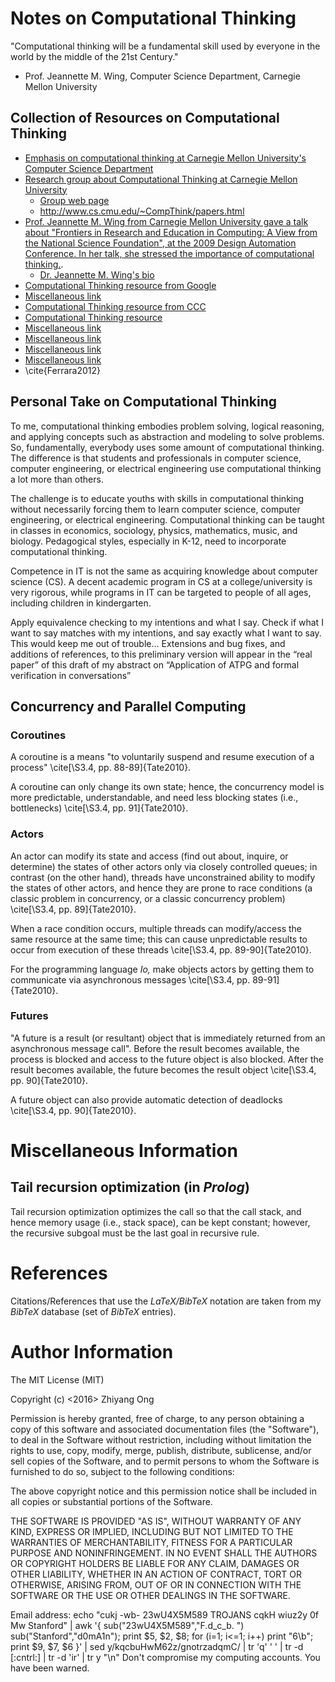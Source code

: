 #	Notes on Computational Thinking

"Computational thinking will be a fundamental skill used by everyone in the world by the middle of the 21st Century."
- Prof. Jeannette M. Wing, Computer Science Department, Carnegie Mellon University


##	Collection of Resources on Computational Thinking
+ [Emphasis on computational thinking at Carnegie Mellon University's Computer Science Department](http://www.csd.cs.cmu.edu/about/vision.html)
+ [Research group about Computational Thinking at Carnegie Mellon University](http://www.cs.cmu.edu/~CompThink/index.html)
	- [Group web page](http://www.cs.cmu.edu/~CompThink/)
	- http://www.cs.cmu.edu/~CompThink/papers.html
+ [Prof. Jeannette M. Wing from Carnegie Mellon University gave a talk about "Frontiers in Research and Education in Computing: A View from the National Science Foundation", at the 2009 Design Automation Conference. In her talk, she stressed the importance of computational thinking.](http://www.c-eda.org/IEEE-CEDA-DAC-072809/IEEE-CEDA-DAC-072809.html).
	- [Dr. Jeannette M. Wing's bio](http://www.c-eda.org/index.php?menuphp=menu_dss&mainpage=wing-bio)
+ [Computational Thinking resource from Google](https://www.google.com/edu/resources/programs/exploring-computational-thinking/)
+ [Miscellaneous link](http://www.businessinsider.com/scientific-concepts-that-will-make-you-smarter-2013-5#cognitive-humility-1)
+ [Computational Thinking resource from CCC](http://www.cccblog.org/2012/04/01/computer-science-for-the-rest-of-us/)
+ [Computational Thinking resource](http://www.computingportal.org/ComputationalThinking)
+ [Miscellaneous link](https://www.facebook.com/zhiyang.ong/posts/10103240455592845)
+ [Miscellaneous link](https://www.facebook.com/zhiyang.ong/posts/125290934319985)
+ [Miscellaneous link](https://www.facebook.com/zhiyang.ong/posts/346719798756118)
+ [Miscellaneous link](https://www.facebook.com/zhiyang.ong/posts/10103240455592845)
+ \cite{Ferrara2012}

##	Personal Take on Computational Thinking

To me, computational thinking embodies problem solving, logical reasoning, and
	applying concepts such as abstraction and modeling to solve problems.
	So, fundamentally, everybody uses some amount of computational thinking.
	The difference is that students and professionals in computer science,
		computer engineering, or electrical engineering use computational
		thinking a lot more than others.

The challenge is to educate youths with skills in computational thinking without
	necessarily forcing them to learn computer science, computer engineering,
	or electrical engineering.
	Computational thinking can be taught in classes in economics, sociology,
		physics, mathematics, music, and biology.
	Pedagogical styles, especially in K-12, need to incorporate computational
		thinking.

Competence in IT is not the same as acquiring knowledge about computer
	science (CS).
	A decent academic program in CS at a college/university is very rigorous,
		while programs in IT can be targeted to people of all ages, including
		children in kindergarten.

Apply equivalence checking to my intentions and what I say.
	Check if what I want to say matches with my intentions, and say exactly
		what I want to say.
	This would keep me out of trouble...
Extensions and bug fixes, and additions of references, to this preliminary version
	will appear in the “real paper” of this draft of my abstract on “Application of
	ATPG and formal verification in conversations”





##	Concurrency and Parallel Computing

###	Coroutines

A coroutine is a means "to voluntarily suspend and resume execution of a
	process" \cite[\S3.4, pp. 88-89]{Tate2010}.

A coroutine can only change its own state;
	hence, the concurrency model is more predictable, understandable, and
		need less blocking states (i.e., bottlenecks)
	\cite[\S3.4, pp. 91]{Tate2010}.






###	Actors

An actor can modify its state and access (find out about, inquire, or determine)
	the states of other actors only via closely controlled queues;
	in contrast (on the other hand), threads have unconstrained ability to modify
		the states of other actors, and hence they are prone to race conditions
		(a classic problem in concurrency, or a classic concurrency problem)
		\cite[\S3.4, pp. 89]{Tate2010}.

When a race condition occurs, multiple threads can modify/access the same
	resource at the same time;
	this can cause unpredictable results to occur from execution of these
		threads \cite[\S3.4, pp. 89-90]{Tate2010}.

For the programming language *Io,* make objects actors by getting them to
	communicate via asynchronous messages \cite[\S3.4, pp. 89-91]{Tate2010}.   

### Futures

"A future is a result (or resultant) object that is immediately returned from an
	asynchronous message call".
	Before the result becomes available, the process is blocked and access to
		the future object is also blocked.
	After the result becomes available, the future becomes the result object 
		\cite[\S3.4, pp. 90]{Tate2010}.

A future object can also provide automatic detection of deadlocks
	\cite[\S3.4, pp. 90]{Tate2010}.







#	Miscellaneous Information

##	Tail recursion optimization (in *Prolog*)

Tail recursion optimization optimizes the call so that the call stack, and hence
	memory usage (i.e., stack space), can be kept constant;
	however, the recursive subgoal must be the last goal in recursive rule.





#	References

Citations/References that use the *LaTeX/BibTeX* notation are taken
	from my *BibTeX* database (set of *BibTeX* entries).










#	Author Information

The MIT License (MIT)

Copyright (c) <2016> Zhiyang Ong

Permission is hereby granted, free of charge, to any person obtaining a copy of this software and associated documentation files (the "Software"), to deal in the Software without restriction, including without limitation the rights to use, copy, modify, merge, publish, distribute, sublicense, and/or sell copies of the Software, and to permit persons to whom the Software is furnished to do so, subject to the following conditions:

The above copyright notice and this permission notice shall be included in all copies or substantial portions of the Software.

THE SOFTWARE IS PROVIDED "AS IS", WITHOUT WARRANTY OF ANY KIND, EXPRESS OR IMPLIED, INCLUDING BUT NOT LIMITED TO THE WARRANTIES OF MERCHANTABILITY, FITNESS FOR A PARTICULAR PURPOSE AND NONINFRINGEMENT. IN NO EVENT SHALL THE AUTHORS OR COPYRIGHT HOLDERS BE LIABLE FOR ANY CLAIM, DAMAGES OR OTHER LIABILITY, WHETHER IN AN ACTION OF CONTRACT, TORT OR OTHERWISE, ARISING FROM, OUT OF OR IN CONNECTION WITH THE SOFTWARE OR THE USE OR OTHER DEALINGS IN THE SOFTWARE.

Email address: echo "cukj -wb- 23wU4X5M589 TROJANS cqkH wiuz2y 0f Mw Stanford" | awk '{ sub("23wU4X5M589","F.d_c_b. ") sub("Stanford","d0mA1n"); print $5, $2, $8; for (i=1; i<=1; i++) print "6\b"; print $9, $7, $6 }' | sed y/kqcbuHwM62z/gnotrzadqmC/ | tr 'q' ' ' | tr -d [:cntrl:] | tr -d 'ir' | tr y "\n"		Don't compromise my computing accounts. You have been warned.

